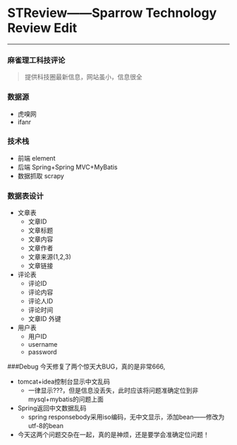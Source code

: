 # STReview——Sparrow Technology Review Edit

***
### 麻雀理工科技评论
> 提供科技圈最新信息，网站虽小，信息很全

### 数据源
* 虎嗅网
* ifanr

### 技术栈
* 前端 element
* 后端 Spring+Spring MVC+MyBatis
* 数据抓取 scrapy

### 数据表设计
* 文章表
  * 文章ID
  * 文章标题
  * 文章内容
  * 文章作者
  * 文章来源(1,2,3)
  * 文章链接
* 评论表
  * 评论ID
  * 评论内容
  * 评论人ID
  * 评论时间
  * 文章ID 外键
* 用户表
  * 用户ID
  * username
  * password

###Debug
今天修复了两个惊天大BUG，真的是非常666,
* tomcat+idea控制台显示中文乱码
  * 一律显示???，但是信息没丢失，此时应该将问题准确定位到非mysql+mybatis的问题上面
* Spring返回中文数据乱码
  * spring responsebody采用iso编码，无中文显示，添加bean——修改为utf-8的bean
* 今天这两个问题交杂在一起，真的是神烦，还是要学会准确定位问题！
